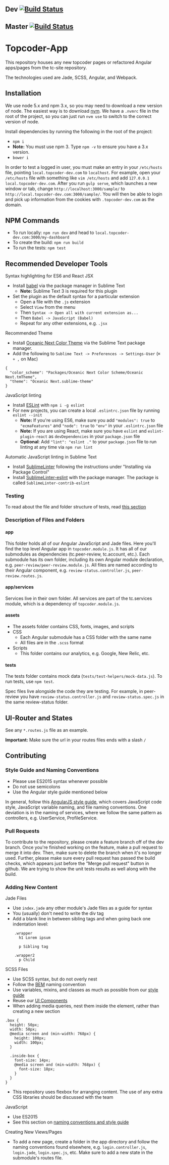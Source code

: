 ## Dev [![Build Status](https://travis-ci.org/appirio-tech/topcoder-app.svg?branch=dev)](https://travis-ci.org/appirio-tech/topcoder-app)
## Master [![Build Status](https://travis-ci.org/appirio-tech/topcoder-app.svg?branch=master)](https://travis-ci.org/appirio-tech/topcoder-app)
# Topcoder-App

This repository houses any new topcoder pages or refactored Angular apps/pages from the tc-site repository.

The technologies used are Jade, SCSS, Angular, and Webpack.

## Installation

We use node 5.x and npm 3.x, so you may need to download a new version of node. The easiest way is to download [nvm](https://github.com/creationix/nvm). We have a `.nvmrc` file in the root of the project, so you can just run `nvm use` to switch to the correct version of node.

Install dependencies by running the following in the root of the project:
 - `npm i`
 - **Note:** You must use npm 3. Type `npm -v` to ensure you have a 3.x version.
 - `bower i`

In order to test a logged in user, you must make an entry in your `/etc/hosts` file, pointing `local.topcoder-dev.com` to `localhost`. For example, open your `/etc/hosts` file with something like `vim /etc/hosts` and add `127.0.0.1 local.topcoder-dev.com`. After you run `gulp serve`, which launches a new window or tab, change `http://localhost:3000/sample/` to `http://local.topcoder-dev.com:3000/sample/`. You will then be able to login and pick up information from the cookies with `.topcoder-dev.com` as the domain.

## NPM Commands
- To run locally: `npm run dev` and head to `local.topcoder-dev.com:3000/my-dashboard`
- To create the build: `npm run build`
- To run the tests: `npm test`

## Recommended Developer Tools

Syntax highlighting for ES6 and React JSX
- Install [babel](https://packagecontrol.io/packages/Babel) via the package manager in Sublime Text
  - **Note:** Sublime Text 3 is required for this plugin
- Set the plugin as the default syntax for a particular extension
  - Open a file with the `.js` extension
  - Select `View` from the menu
  - Then `Syntax -> Open all with current extension as...`
  - Then `Babel -> JavaScript (Babel)`
  - Repeat for any other extensions, e.g. `.jsx`

Recommended Theme
- Install [Oceanic Next Color Theme](https://github.com/voronianski/oceanic-next-color-scheme) via the Sublime Text package manager.
- Add the following to `Sublime Text -> Preferences -> Settings-User` (`⌘ + ,` on Mac)
```
{
  "color_scheme": "Packages/Oceanic Next Color Scheme/Oceanic Next.tmTheme",
  "theme": "Oceanic Next.sublime-theme"
}
```

JavaScript linting
- Install [ESLint](http://eslint.org/docs/user-guide/getting-started) with `npm i -g eslint`
- For new projects, you can create a local `.eslintrc.json` file by running `eslint --init`
  - **Note:** If you're using ES6, make sure you add `"modules": true` to `"ecmaFeatures"` and `"node": true` to `"env"` in your `.eslintrc.json` file
  - **Note:** If you are using React, make sure you have `eslint` and `eslint-plugin-react` as `devDependencies` in your `package.json` file
  - **Optional**: Add `"lint": "eslint ."` to your `package.json` file to run linting at any time via `npm run lint`

Automatic JavaScript linting in Sublime Text
- Install [SublimeLinter](http://sublimelinter.readthedocs.org/en/latest/installation.html) following the instructions under "Installing via Package Control"
- Install [SublimeLinter-eslint](https://github.com/roadhump/SublimeLinter-eslint) with the package manager. The package is called `SublimeLinter-contrib-eslint`

### Testing

To read about the file and folder structure of tests, read [this section](https://github.com/appirio-tech/topcoder-app#tests)

### Description of Files and Folders

#### app
This folder holds all of our Angular JavaScript and Jade files. Here you'll find the top level Angular app in `topcoder.module.js`. It has all of our submodules as dependencies (tc.peer-review, tc.account, etc.). Each submodule has its own folder, including its own Angular module declaration, e.g. `peer-review/peer-review.module.js`. All files are named according to their Angular component, e.g. `review-status.controller.js`, `peer-review.routes.js`.

#### app/services
Services live in their own folder. All services are part of the tc.services module, which is a dependency of `topcoder.module.js`.

#### assets
  - The assets folder contains CSS, fonts, images, and scripts
  - CSS
    - Each Angular submodule has a CSS folder with the same name
    - All files are in the `.scss` format
  - Scripts
    - This folder contains our analytics, e.g. Google, New Relic, etc.

#### tests
The tests folder contains mock data (`tests/test-helpers/mock-data.js`). To run tests, use `npm test`.

Spec files live alongside the code they are testing. For example, in peer-review you have `review-status.controller.js` and `review-status.spec.js` in the same review-status folder.

## UI-Router and States
See any `*.routes.js` file as an example.

**Important:** Make sure the url in your routes files ends with a slash `/`

## Contributing

### Style Guide and Naming Conventions

  - Please use ES2015 syntax whenever possible
  - Do not use semicolons
  - Use the Angular style guide mentioned below

In general, follow this [AngularJS style guide](https://github.com/johnpapa/angular-styleguide), which covers JavaScript code style, JavaScript variable naming, and file naming conventions. One deviation is in the naming of services, where we follow the same pattern as controllers, e.g. UserService, ProfileService.

### Pull Requests

To contribute to the repository, please create a feature branch off of the dev branch. Once you're finished working on the feature, make a pull request to merge it into dev. Then, make sure to delete the branch when it's no longer used.
Further, please make sure every pull request has passed the build checks, which appears just before the "Merge pull request" button in github. We are trying to show the unit tests results as well along with the build.

### Adding New Content

Jade Files
  - Use `index.jade` any other module's Jade files as a guide for syntax
  - You (usually) don't need to write the div tag
  - Add a blank line in between sibling tags and when going back one indentation level:
```
    .wrapper
      h1 Lorem ipsum

      p Sibling tag

    .wrapper2
      p Child
```

SCSS Files
  - Use SCSS syntax, but do not overly nest
  - Follow the [BEM](https://en.bem.info/method/naming-convention/) naming convention
  - Use variables, mixins, and classes as much as possible from our [style guide](https://github.com/appirio-tech/styles)
  - Reuse our [UI Components](https://github.com/appirio-tech/ng-ui-components)
  - When adding media queries, nest them inside the element, rather than creating a new section
  ```
  .box {
    height: 50px;
    width: 50px;
    @media screen and (min-width: 768px) {
      height: 100px;
      width: 100px;
    }

    .inside-box {
      font-size: 14px;
      @media screen and (min-width: 768px) {
        font-size: 18px;
      }
    }
  }
  ```
  - This repository uses flexbox for arranging content. The use of any extra CSS libraries should be discussed with the team

JavaScript
  - Use ES2015
  - See this section on [naming conventions and style guide](https://github.com/appirio-tech/topcoder-app/blob/dev/README.md#style-guide-and-naming-conventions)

Creating New Views/Pages
  - To add a new page, create a folder in the app directory and follow the naming conventions found elsewhere, e.g. `login.controller.js`, `login.jade`, `login.spec.js`, etc.  Make sure to add a new state in the submodule's routes file.
